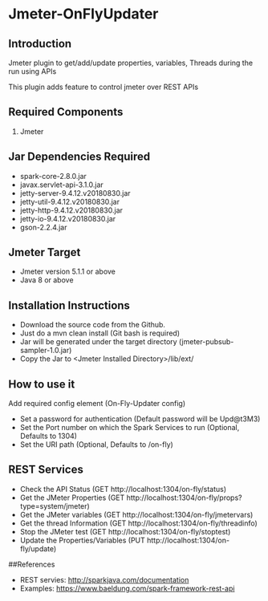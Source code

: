 # Jmeter-OnFlyUpdater

## Introduction
Jmeter plugin to get/add/update properties, variables, Threads during the run using APIs

This plugin adds feature to control jmeter over REST APIs


## Required Components

1. Jmeter


## Jar Dependencies Required

* spark-core-2.8.0.jar
* javax.servlet-api-3.1.0.jar
* jetty-server-9.4.12.v20180830.jar
* jetty-util-9.4.12.v20180830.jar
* jetty-http-9.4.12.v20180830.jar
* jetty-io-9.4.12.v20180830.jar
* gson-2.2.4.jar


## Jmeter Target

* Jmeter version 5.1.1 or above
* Java 8 or above


## Installation Instructions

* Download the source code from the Github.
* Just do a mvn clean install (Git bash is required)
* Jar will be generated under the target directory (jmeter-pubsub-sampler-1.0.jar)
* Copy the Jar to \<Jmeter Installed Directory\>/lib/ext/

## How to use it
Add required config element (On-Fly-Updater config)

* Set a password for authentication (Default password will be Upd@t3M3)
* Set the Port number on which the Spark Services to run (Optional, Defaults to 1304)
* Set the URI path (Optional, Defaults to /on-fly)


## REST Services
* Check the API Status (GET http://localhost:1304/on-fly/status)
* Get the JMeter Properties (GET http://localhost:1304/on-fly/props?type=system/jmeter)
* Get the JMeter variables (GET http://localhost:1304/on-fly/jmetervars)
* Get the thread Information (GET http://localhost:1304/on-fly/threadinfo) 
* Stop the JMeter test (GET http://localhost:1304/on-fly/stoptest)
* Update the Properties/Variables (PUT http://localhost:1304/on-fly/update)



##References
* REST servies: http://sparkjava.com/documentation
* Examples: https://www.baeldung.com/spark-framework-rest-api



